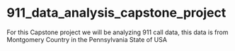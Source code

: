 # 911_data_analysis_capstone_project
For this Capstone project we will be analyzing 911 call data, this data is from Montgomery Country  in the Pennsylvania State of USA

